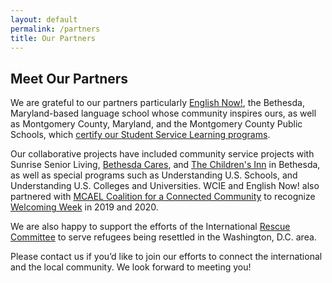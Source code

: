 ```yaml
---
layout: default
permalink: /partners
title: Our Partners
---
```

## Meet Our Partners
We are grateful to our partners particularly [English Now!](http://english-now.com/), the Bethesda, Maryland-based language school whose community inspires ours, as well as Montgomery County, Maryland, and the Montgomery County Public Schools, which [certify our Student Service Learning programs](https://montgomerycountymd.galaxydigital.com/agency/detail/?agency_id=92808).

Our collaborative projects have included community service projects with Sunrise Senior Living, [Bethesda Cares](https://bethesdacares.org/), and [The Children's Inn](https://childrensinn.org/) in Bethesda, as well as special programs such as Understanding U.S. Schools, and Understanding U.S. Colleges and Universities. WCIE and English Now! also partnered with [MCAEL Coalition for a Connected Community](https://mcael.org/) to recognize [Welcoming Week](https://www.welcomingamerica.org/programs/welcoming-week) in 2019 and 2020.

We are also happy to support the efforts of the International [Rescue Committee](https://rescue.org) to serve refugees being resettled in the Washington, D.C. area.

Please contact us if you’d like to join our efforts to connect the international and the local community. We look forward to meeting you!
